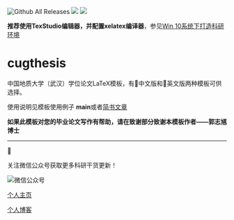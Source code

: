![Github All Releases](https://img.shields.io/github/downloads/CosmicScholar/cugthesis/total.svg)
![](https://img.shields.io/github/license/mashape/apistatus.svg)
![](https://img.shields.io/github/followers/CosmicScholar.svg?style=social&label=Follow)

**推荐使用TexStudio编辑器，并配置xelatex编译器**，参见[Win 10系统下打造科研环境](https://www.jianshu.com/p/334dcca006f7)

# cugthesis

中国地质大学（武汉）学位论文LaTeX模板，有中文版和英文版两种模板可供选择。

使用说明见模板使用例子 **main**或者[简书文章](https://www.jianshu.com/p/c9bb775fe0f4)


  **如果此模板对您的毕业论文写作有帮助，请在致谢部分致谢本模板作者——郭志馗博士**

-------


关注微信公众号获取更多科研干货更新！


![微信公众号](http://www.modernfig.cn/_static/TeamMember/weixingongzhong.JPG)

[个人主页](www.modernfig.cn)

[个人博客](https://cosscholar.coding.me/CosScholar.coding.me/)
